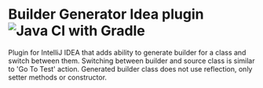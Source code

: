 Builder Generator Idea plugin ![Java CI with Gradle](https://github.com/mjedynak/builder-generator-idea-plugin/workflows/Java%20CI%20with%20Gradle/badge.svg?branch=master)
===============
Plugin for IntelliJ IDEA that adds ability to generate builder for a class and switch between them.
Switching between builder and source class is similar to 'Go To Test' action.
Generated builder class does not use reflection, only setter methods or constructor.
